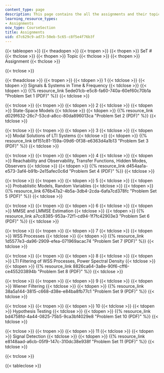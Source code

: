 ```yaml
---
content_type: page
description: This page contains the all the assignments and their topics.
learning_resource_types:
- Assignments
ocw_type: CourseSection
title: Assignments
uid: d7c629c9-ad73-50eb-5c65-c8f5e4f76b3f
---
```


{{< tableopen >}}
{{< theadopen >}}
{{< tropen >}}
{{< thopen >}}
SeT #
{{< thclose >}}
{{< thopen >}}
Topic
{{< thclose >}}
{{< thopen >}}
Assignment
{{< thclose >}}

{{< trclose >}}

{{< theadclose >}}
{{< tropen >}}
{{< tdopen >}}
1
{{< tdclose >}}
{{< tdopen >}}
Signals & Systems in Time & Frequency
{{< tdclose >}}
{{< tdopen >}}
{{% resource_link 5ede01cb-e5c8-fa60-740a-60ef60c70b1a "Problem Set 1 (PDF)" %}}
{{< tdclose >}}

{{< trclose >}}
{{< tropen >}}
{{< tdopen >}}
2
{{< tdclose >}}
{{< tdopen >}}
State-Space Models
{{< tdclose >}}
{{< tdopen >}}
{{% resource_link d029f632-26c7-53cd-a8cc-80da896013ca "Problem Set 2 (PDF)" %}}
{{< tdclose >}}

{{< trclose >}}
{{< tropen >}}
{{< tdopen >}}
3
{{< tdclose >}}
{{< tdopen >}}
Modal Solutions of LTI Systems
{{< tdclose >}}
{{< tdopen >}}
{{% resource_link bf151c81-159a-09d6-0f38-e6363d4a1b13 "Problem Set 3 (PDF)" %}}
{{< tdclose >}}

{{< trclose >}}
{{< tropen >}}
{{< tdopen >}}
4
{{< tdclose >}}
{{< tdopen >}}
Reachability and Observability, Transfer Functions, Hidden Modes, Observers
{{< tdclose >}}
{{< tdopen >}}
{{% resource_link d454aa1a-e573-3af4-b91b-2e15afec0c6d "Problem Set 4 (PDF)" %}}
{{< tdclose >}}

{{< trclose >}}
{{< tropen >}}
{{< tdopen >}}
5
{{< tdclose >}}
{{< tdopen >}}
Probablistic Models, Random Variables
{{< tdclose >}}
{{< tdopen >}}
{{% resource_link 676b47a2-4b5a-3db4-2cda-6afa7cd378fc "Problem Set 5 (PDF)" %}}
{{< tdclose >}}

{{< trclose >}}
{{< tropen >}}
{{< tdopen >}}
6
{{< tdclose >}}
{{< tdopen >}}
MMSE and LMMSE Estimation
{{< tdclose >}}
{{< tdopen >}}
{{% resource_link a7cc8385-953a-72f1-cd94-1f7fc42903e3 "Problem Set 6 (PDF)" %}}
{{< tdclose >}}

{{< trclose >}}
{{< tropen >}}
{{< tdopen >}}
7
{{< tdclose >}}
{{< tdopen >}}
WSS Processes
{{< tdclose >}}
{{< tdopen >}}
{{% resource_link 1d5577e3-da96-2909-efea-071969acac74 "Problem Set 7 (PDF)" %}}
{{< tdclose >}}

{{< trclose >}}
{{< tropen >}}
{{< tdopen >}}
8
{{< tdclose >}}
{{< tdopen >}}
LTI Filtering of WSS Processes, Power Spectral Density
{{< tdclose >}}
{{< tdopen >}}
{{% resource_link 8826ca64-3a8e-90f6-cff6-ce455203894b "Problem Set 8 (PDF)" %}}
{{< tdclose >}}

{{< trclose >}}
{{< tropen >}}
{{< tdopen >}}
9
{{< tdclose >}}
{{< tdopen >}}
Wiener Filtering
{{< tdclose >}}
{{< tdopen >}}
{{% resource_link 38a5a144-3815-c668-d38e-e84ba8fb77c1 "Problem Set 9 (PDF)" %}}
{{< tdclose >}}

{{< trclose >}}
{{< tropen >}}
{{< tdopen >}}
10
{{< tdclose >}}
{{< tdopen >}}
Hypothesis Testing
{{< tdclose >}}
{{< tdopen >}}
{{% resource_link bd4758fd-4a44-0825-75b5-9ca3bf4029e8 "Problem Set 10 (PDF)" %}}
{{< tdclose >}}

{{< trclose >}}
{{< tropen >}}
{{< tdopen >}}
11
{{< tdclose >}}
{{< tdopen >}}
Signal Detection
{{< tdclose >}}
{{< tdopen >}}
{{% resource_link e8148aad-a6cb-05f9-147c-310dc38e938f "Problem Set 11 (PDF)" %}}
{{< tdclose >}}

{{< trclose >}}

{{< tableclose >}}